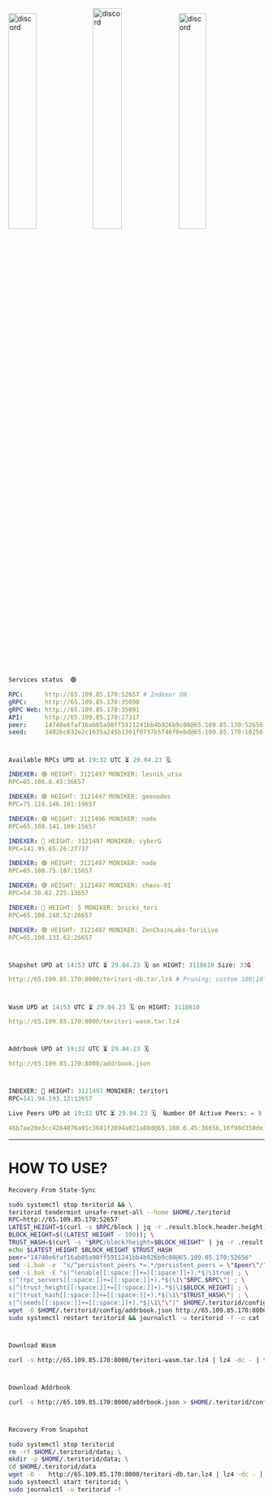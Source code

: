 [<img src='https://user-images.githubusercontent.com/83868103/215836529-812ac1b8-029f-4f5d-bb72-8539c308b0f4.png' alt='discord'  width='33%'>](https://github.com/romanv1812/Teritori/blob/main/data/mainnet_guide.md)[<img src='https://user-images.githubusercontent.com/83868103/215836572-1ace2f52-bfa5-452a-a9bd-1382169bc8f2.png' alt='discord'  width='33.39%'>](https://restake.app/teritori/torivaloper1qy38xmcrnht0kt5c5fryvl8llrpdwer6atxj5u/stake)[<img src='https://user-images.githubusercontent.com/83868103/215836599-cb1990d2-2e43-4fc2-898a-c373bcb64677.png' alt='discord'  width='33%'>](https://restake.app/teritori/torivaloper1qy38xmcrnht0kt5c5fryvl8llrpdwer6atxj5u/stake)
```python
Services status  🟢
```
```YAML
RPC:      http://65.109.85.170:52657 # Indexer ON
gRPC:     http://65.109.85.170:35090
gRPC Web: http://65.109.85.170:35091
API:      http://65.109.85.170:27317
peer:     14740e6faf16ab85a98ff5911241bb4b926b9c08@65.109.85.170:52656
seed:     3402bc832e2c1635a245b1301f0737b5f46f0ebd@65.109.85.170:10256
```
#
```python
Available RPCs UPD at 19:32 UTC ⏳ 29.04.23 🗓️ 
```
```YAML
INDEXER: 🟢 HEIGHT: 3121497 MONIKER: lesnik_utsa
RPC=65.108.6.45:36657

INDEXER: 🟢 HEIGHT: 3121497 MONIKER: geonodes
RPC=75.119.146.181:19657

INDEXER: 🟢 HEIGHT: 3121496 MONIKER: node
RPC=65.108.141.109:15657

INDEXER: 🔴 HEIGHT: 3121497 MONIKER: cyberG
RPC=141.95.65.26:27737

INDEXER: 🟢 HEIGHT: 3121497 MONIKER: node
RPC=65.108.75.107:15657

INDEXER: 🟢 HEIGHT: 3121497 MONIKER: chaos-01
RPC=54.36.62.225:13657

INDEXER: 🔴 HEIGHT: 5 MONIKER: bricks_teri
RPC=65.108.240.52:26657

INDEXER: 🟢 HEIGHT: 3121497 MONIKER: ZenChainLabs-ToriLive
RPC=65.108.131.62:26657

```
#
```python
Shapshot UPD at 14:53 UTC ⏳ 29.04.23 🗓️ on HIGHT: 3118610 Size: 33G
```
```YAML
http://65.109.85.170:8000/teritori-db.tar.lz4 # Pruning: custom 100\10\100 Indexer kv
```
#
```python
Wasm UPD at 14:53 UTC ⏳ 29.04.23 🗓️ on HIGHT: 3118610
```
```YAML
http://65.109.85.170:8000/teritori-wasm.tar.lz4
```
#
```python
Addrbook UPD at 19:32 UTC ⏳ 29.04.23 🗓️ 
```
```YAML
http://65.109.85.170:8000/addrbook.json
```
#
```python
INDEXER: 🔴 HEIGHT: 3121497 MONIKER: teritori
RPC=141.94.193.12:13657

Live Peers UPD at 19:32 UTC ⏳ 29.04.23 🗓️  Number Of Active Peers: = 9
```
```YAML
46b7ae20e3cc4264076a91c3601f3894a021a80d@65.108.6.45:36656,16f90d350de14a596ebdc683ce5e703c14e40bb3@75.119.146.181:19656,5cabaab828aea4bcc60e20c5a87b469c43023557@65.108.141.109:15656,e3b906fefa58783395fcf72086c698707908a558@141.95.65.26:27736,4cef2b81f82420434c6ce0dc43ca04ad18ef773f@65.108.75.107:15656,10a19941e819a9a89873398b1d52794929d245a0@54.36.62.225:13656,a57b53a46e6f473b42a6db6e0c0f216b1611efcb@65.108.240.52:26656,8e9624292123624e4eddc3f43189f08a0424127e@65.108.131.62:26656,317d9a102d4a04337c65571c18df0e98269dce87@141.94.193.12:13656
```
---
# HOW TO USE?
```python
Recovery From State-Sync
```
```bash
sudo systemctl stop teritorid && \
teritorid tendermint unsafe-reset-all --home $HOME/.teritorid
RPC=http://65.109.85.170:52657
LATEST_HEIGHT=$(curl -s $RPC/block | jq -r .result.block.header.height); \
BLOCK_HEIGHT=$((LATEST_HEIGHT - 100)); \
TRUST_HASH=$(curl -s "$RPC/block?height=$BLOCK_HEIGHT" | jq -r .result.block_id.hash)
echo $LATEST_HEIGHT $BLOCK_HEIGHT $TRUST_HASH
peer="14740e6faf16ab85a98ff5911241bb4b926b9c08@65.109.85.170:52656"
sed -i.bak -e  "s/^persistent_peers *=.*/persistent_peers = \"$peer\"/" $HOME/.teritorid/config/config.toml
sed -i.bak -E "s|^(enable[[:space:]]+=[[:space:]]+).*$|\1true| ; \
s|^(rpc_servers[[:space:]]+=[[:space:]]+).*$|\1\"$RPC,$RPC\"| ; \
s|^(trust_height[[:space:]]+=[[:space:]]+).*$|\1$BLOCK_HEIGHT| ; \
s|^(trust_hash[[:space:]]+=[[:space:]]+).*$|\1\"$TRUST_HASH\"| ; \
s|^(seeds[[:space:]]+=[[:space:]]+).*$|\1\"\"|" $HOME/.teritorid/config/config.toml
wget -O $HOME/.teritorid/config/addrbook.json http://65.109.85.170:8000/addrbook.json
sudo systemctl restart teritorid && journalctl -u teritorid -f -o cat
```
#
```python
Download Wasm
```
```bash
curl -s http://65.109.85.170:8000/teritori-wasm.tar.lz4 | lz4 -dc - | tar -xf - -C $HOME/.teritorid/data
```
#
```python
Download Addrbook
```
```bash
curl -s http://65.109.85.170:8000/addrbook.json > $HOME/.teritorid/config/addrbook.json
```
#
```python
Recovery From Snapshot
```
```bash
sudo systemctl stop teritorid
rm -rf $HOME/.teritorid/data; \
mkdir -p $HOME/.teritorid/data; \
cd $HOME/.teritorid/data
wget -O -  http://65.109.85.170:8000/teritori-db.tar.lz4 | lz4 -dc - | tar -xf - -C $HOME/.teritorid
sudo systemctl start teritorid; \
sudo journalctl -u teritorid -f
```

